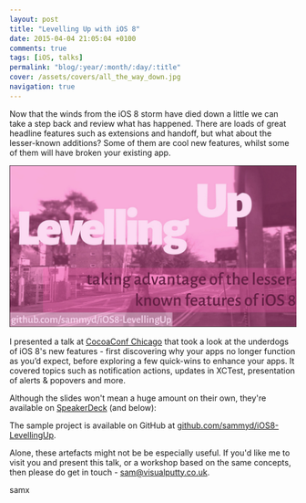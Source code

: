 ```yaml
---
layout: post
title: "Levelling Up with iOS 8"
date: 2015-04-04 21:05:04 +0100
comments: true
tags: [iOS, talks]
permalink: "blog/:year/:month/:day/:title"
cover: /assets/covers/all_the_way_down.jpg
navigation: true
---
```


Now that the winds from the iOS 8 storm have died down a little we can take a
step back and review what has happened. There are loads of great headline
features such as extensions and handoff, but what about the lesser-known
additions? Some of them are cool new features, whilst some of them will have
broken your existing app.

![](/images/2015-04-04-levelling-up.png)

<!-- more -->

I presented a talk at [CocoaConf Chicago](http://cocoaconf.com/chicago-2015/home)
that took a look at the underdogs of iOS 8's new features - first discovering
why your apps no longer function as you’d expect, before exploring a
few quick-wins to enhance your apps. It covered topics such as notification
actions, updates in XCTest, presentation of alerts & popovers and more.

Although the slides won't mean a huge amount on their own, they're available on
[SpeakerDeck](https://speakerdeck.com/sammyd/levelling-up-with-ios-8) (and
below):

<script async class="speakerdeck-embed" data-id="535f6fba2f2e484e81ac34ddf5d09276" data-ratio="1.77777777777778" src="//speakerdeck.com/assets/embed.js"></script>

The sample project is available on GitHub at
[github.com/sammyd/iOS8-LevellingUp](https://github.com/sammyd/iOS8-LevellingUp).

Alone, these artefacts might not be be especially useful. If you'd like me to
visit you and present this talk, or a workshop based on the same concepts, then
please do get in touch - [sam@visualputty.co.uk](mailto:sam@visualputty.co.uk).

samx